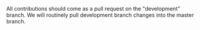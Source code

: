 All contributions should come as a pull request on the "development" branch. We will routinely pull development branch changes into the master branch.
